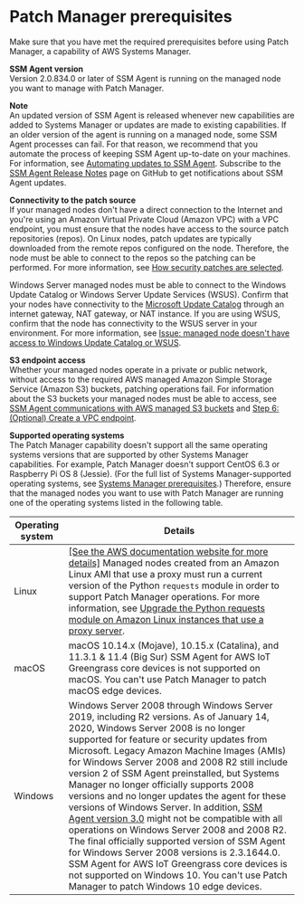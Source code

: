 # Patch Manager prerequisites<a name="patch-manager-prerequisites"></a>

Make sure that you have met the required prerequisites before using Patch Manager, a capability of AWS Systems Manager\. 

**SSM Agent version**  
Version 2\.0\.834\.0 or later of SSM Agent is running on the managed node you want to manage with Patch Manager\.

**Note**  
An updated version of SSM Agent is released whenever new capabilities are added to Systems Manager or updates are made to existing capabilities\. If an older version of the agent is running on a managed node, some SSM Agent processes can fail\. For that reason, we recommend that you automate the process of keeping SSM Agent up\-to\-date on your machines\. For information, see [Automating updates to SSM Agent](ssm-agent-automatic-updates.md)\. Subscribe to the [SSM Agent Release Notes](https://github.com/aws/amazon-ssm-agent/blob/mainline/RELEASENOTES.md) page on GitHub to get notifications about SSM Agent updates\.

**Connectivity to the patch source**  
If your managed nodes don't have a direct connection to the Internet and you're using an Amazon Virtual Private Cloud \(Amazon VPC\) with a VPC endpoint, you must ensure that the nodes have access to the source patch repositories \(repos\)\. On Linux nodes, patch updates are typically downloaded from the remote repos configured on the node\. Therefore, the node must be able to connect to the repos so the patching can be performed\. For more information, see [How security patches are selected](patch-manager-how-it-works-selection.md)\.

Windows Server managed nodes must be able to connect to the Windows Update Catalog or Windows Server Update Services \(WSUS\)\. Confirm that your nodes have connectivity to the [Microsoft Update Catalog](https://www.catalog.update.microsoft.com/home.aspx) through an internet gateway, NAT gateway, or NAT instance\. If you are using WSUS, confirm that the node has connectivity to the WSUS server in your environment\. For more information, see [Issue: managed node doesn't have access to Windows Update Catalog or WSUS](patch-manager-troubleshooting.md#patch-manager-troubleshooting-instance-access)\.

**S3 endpoint access**  
Whether your managed nodes operate in a private or public network, without access to the required AWS managed Amazon Simple Storage Service \(Amazon S3\) buckets, patching operations fail\. For information about the S3 buckets your managed nodes must be able to access, see [SSM Agent communications with AWS managed S3 buckets](ssm-agent-minimum-s3-permissions.md) and [Step 6: \(Optional\) Create a VPC endpoint](setup-create-vpc.md)\.

**Supported operating systems**  
The Patch Manager capability doesn't support all the same operating systems versions that are supported by other Systems Manager capabilities\. For example, Patch Manager doesn't support CentOS 6\.3 or Raspberry Pi OS 8 \(Jessie\)\. \(For the full list of Systems Manager\-supported operating systems, see [Systems Manager prerequisites](systems-manager-prereqs.md)\.\) Therefore, ensure that the managed nodes you want to use with Patch Manager are running one of the operating systems listed in the following table\.


| Operating system | Details | 
| --- | --- | 
|  Linux  |  [\[See the AWS documentation website for more details\]](http://docs.aws.amazon.com/systems-manager/latest/userguide/patch-manager-prerequisites.html) Managed nodes created from an Amazon Linux AMI that use a proxy must run a current version of the Python `requests` module in order to support Patch Manager operations\. For more information, see [Upgrade the Python requests module on Amazon Linux instances that use a proxy server](sysman-proxy-with-ssm-agent-al-python-requests.md)\.  | 
| macOS |  macOS 10\.14\.x \(Mojave\), 10\.15\.x \(Catalina\), and 11\.3\.1 & 11\.4 \(Big Sur\) SSM Agent for AWS IoT Greengrass core devices is not supported on macOS\. You can't use Patch Manager to patch macOS edge devices\.  | 
|  Windows  |  Windows Server 2008 through Windows Server 2019, including R2 versions\.  As of January 14, 2020, Windows Server 2008 is no longer supported for feature or security updates from Microsoft\. Legacy Amazon Machine Images \(AMIs\) for Windows Server 2008 and 2008 R2 still include version 2 of SSM Agent preinstalled, but Systems Manager no longer officially supports 2008 versions and no longer updates the agent for these versions of Windows Server\. In addition, [SSM Agent version 3\.0](ssm-agent-v3.md) might not be compatible with all operations on Windows Server 2008 and 2008 R2\. The final officially supported version of SSM Agent for Windows Server 2008 versions is 2\.3\.1644\.0\.  SSM Agent for AWS IoT Greengrass core devices is not supported on Windows 10\. You can't use Patch Manager to patch Windows 10 edge devices\.  | 